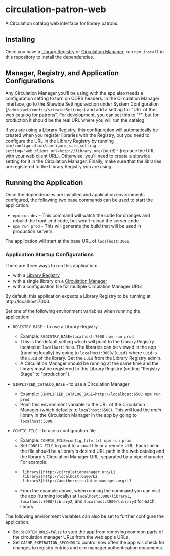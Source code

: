 # circulation-patron-web
A Circulation catalog web interface for library patrons.

## Installing
Once you have a [Library Registry](https://github.com/NYPL-Simplified/library_registry) or [Circulation Manager](https://github.com/NYPL-Simplified/circulation), run `npm install` in this repository to install the dependencies.

## Manager, Registry, and Application Configurations
Any Circulation Manager you'll be using with the app also needs a configuration setting to turn on CORS headers. In the Circulation Manager interface, go to the Sitewide Settings section under System Configuration (`/admin/web/config/sitewideSettings`) and add a setting for "URL of the web catalog for patrons". For development, you can set this to "*", but for production it should be the real URL where you will run the catalog.

If you are using a Library Registry, this configuration will automatically be created when you register libraries with the Registry, but you need to configure the URL in the Library Registry by running `bin/configuration/configure_site_setting --setting="web_client_url=http://library.org/{uuid}"` (replace the URL with your web client URL). Otherwise, you'll need to create a sitewide setting for it in the Circulation Manager. Finally, make sure that the libraries are registered to the Library Registry you are using.

## Running the Application
Once the dependencies are installed and application environments configured, the following two base commands can be used to start the application:

* `npm run dev` - This command will watch the code for changes and rebuild the front-end code, but won't reload the server code.
* `npm run prod` - This will generate the build that will be used in production servers.

The application will start at the base URL of `localhost:3000`.

### Application Startup Configurations
There are three ways to run this application:
* with a [Library Registry](https://github.com/NYPL-Simplified/library_registry)
* with a single library on a [Circulation Manager](https://github.com/NYPL-Simplified/circulation)
* with a configuration file for multiple Circulation Manager URLs

By default, this application expects a Library Registry to be running at http://localhost:7000.

Set one of the following environment variables when running the application:
* `REGISTRY_BASE` - to use a Library Registry
   * Example: `REGISTRY_BASE=localhost:7000 npm run prod`
   * This is the default setting which will point to the Library Registry located at `localhost:7000`. The libraries can be viewed in the app (running locally) by going to `localhost:3000/{uuid}` where `uuid` is the `uuid` of the library. Get the `uuid` from the Library Registry admin.
   * A Circulation Manager should be running at the same time and the library must be registered to this Library Registry (setting "Registry Stage" to "production").

* `SIMPLIFIED_CATALOG_BASE` - to use a Circulation Manager
   * Example: `SIMPLIFIED_CATALOG_BASE=http://localhost:6500 npm run prod`.
   * Point this environment variable to the URL of the Circulation Manager (which defaults to `localhost:6500`). This will load the *main* library in the Circulation Manager in the app by going to `localhost:3000`.

* `CONFIG_FILE` - to use a configuration file
   * Example: `CONFIG_FILE=config_file.txt npm run prod`
   * Set `CONFIG_FILE` to point to a local file or a remote URL.
   Each line in the file should be a library's desired URL path in the web catalog and the library's Circulation Manager URL, separated by a pipe character. For example:
   * ```
      library1|http://circulationmanager.org/L1
      library2|http://localhost:6500/L2
      library3|http://anothercirculationmanager.org/L3
      ```
   * From the example above, when running the command you can visit the app (running locally) at `localhost:3000/library1`, `localhost:3000/library2`, and `localhost:3000/library3` for each library.


The following environment variables can also be set to further configure the application.
* Set `SHORTEN_URLS=false` to stop the app from removing common parts of the circulation manager URLs from the web app's URLs.
* Set `CACHE_EXPIRATION_SECONDS` to control how often the app will check for changes to registry entries and circ manager authentication documents.
